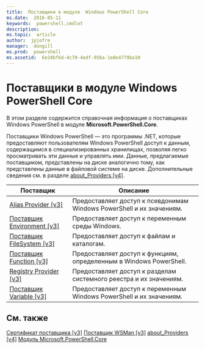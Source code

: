 ```yaml
---
title:  Поставщики в модуле  Windows PowerShell Core
ms.date:  2016-05-11
keywords:  powershell,cmdlet
description:  
ms.topic:  article
author:  jpjofre
manager:  dongill
ms.prod:  powershell
ms.assetid:  6e24bf6d-4c70-4edf-956a-1e8e4779ba10
---
```


# Поставщики в модуле  Windows PowerShell Core
В этом разделе содержится справочная информация о поставщиках Windows PowerShell в модуле **Microsoft.PowerShell.Core**.

Поставщики Windows PowerShell — это программы .NET, которые предоставляют пользователям Windows PowerShell доступ к данным, содержащимся в специализированных хранилищах, позволяя легко просматривать эти данные и управлять ими. Данные, предлагаемые поставщиком, представлены на диске аналогично тому, как представлены данные в файловой системе на диске. Дополнительные сведения см. в разделе [about_Providers [v4]](https://technet.microsoft.com/en-us/library/2d9b3f32-be78-49ad-a547-21231c803242).

|Поставщик|Описание|
|------------|---------------|
|[Alias Provider [v3]](https://technet.microsoft.com/en-us/library/dce3f872-aeff-4eb2-8b38-876cd612fc29)|Предоставляет доступ к псевдонимам Windows PowerShell и их значениям.|
|[Поставщик Environment [v3]](https://technet.microsoft.com/en-us/library/94fcd05d-e702-4706-9b7d-ad7e5fd0ec09)|Предоставляет доступ к переменным среды Windows.|
|[Поставщик FileSystem [v3]](https://technet.microsoft.com/en-us/library/0e494537-dfdf-437a-8b27-c21e30aa1f9f)|Предоставляет доступ к файлам и каталогам.|
|[Поставщик Function [v3]](https://technet.microsoft.com/en-us/library/7dfc92f4-9a88-4399-978d-6d5d224b3e76)|Предоставляет доступ к функциям, определенным в Windows PowerShell.|
|[Registry Provider [v3]](https://technet.microsoft.com/en-us/library/d3c8013c-8caa-48d7-9feb-bfef0d95926e)|Предоставляет доступ к разделам системного реестра и их значениям.|
|[Поставщик Variable [v3]](https://technet.microsoft.com/en-us/library/78dbcbbd-7946-4b9b-b75b-146f247f821c)|Предоставляет доступ к переменным Windows PowerShell и их значениям.|

## См. также
[Сертификат поставщика [v3]](https://technet.microsoft.com/en-us/library/3f743541-d0c6-4670-809a-b16fb01f7c4d)
[Поставщик WSMan [v3]](https://technet.microsoft.com/en-us/library/4c3d8d36-4f7a-4211-996f-64110e4b2eb7)
[about_Providers [v4]](https://technet.microsoft.com/en-us/library/2d9b3f32-be78-49ad-a547-21231c803242)
[Модуль Microsoft.PowerShell.Core](Microsoft.PowerShell.Core-Module.md)



<!--HONumber=May16_HO2-->


